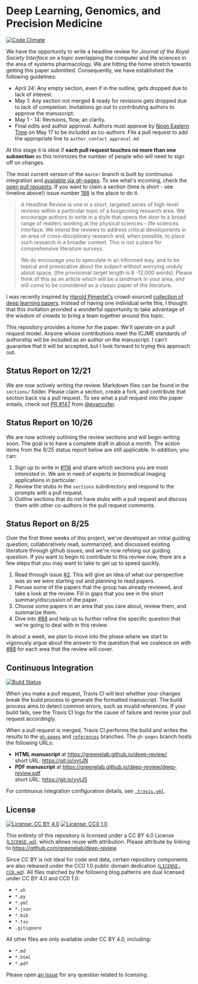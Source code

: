 # Deep Learning, Genomics, and Precision Medicine

[![Code Climate](https://codeclimate.com/github/greenelab/deep-review/badges/gpa.svg)](https://codeclimate.com/github/greenelab/deep-review)

We have the opportunity to write a headline review for *Journal of the Royal
Society Interface* on a topic overlapping the computer and life sciences in the
area of systems pharmacology. We are hitting the home stretch towards getting
this paper submitted. Consequently, we have established the following
guidelines:

* April 24: Any empty section, even if in the outline, gets dropped due to lack
  of interest.
* May 1: Any section not merged & ready for revisions gets dropped due to lack
  of completion. Invitations go out to contributing authors to approve the
  manuscript.
* May 1 - 14: Revisions, flow, an clarity.
* Final edits and author approval. Authors must approve by [Noon Eastern
  Time](https://time.is/ET) on May 17 to be included as co-authors. File a pull
  request to add the appropriate line to `author_contact_approval.md`

At this stage it is ideal if **each pull request touches no more than one
subsection** as this minimizes the number of people who will need to sign off on
changes.

The most current version of the `master` branch is built by continuous integration
and [available via gh-pages](https://greenelab.github.io/deep-review/). To see
what's incoming, check the
[open pull requests](https://github.com/greenelab/deep-review/pulls).
If you want to claim a section (time is short - see timeline above!) issue number
[188](https://github.com/greenelab/deep-review/issues/188) is the place to do it.

> A Headline Review is one in a short, targeted series of high-level reviews
within a particular topic of a burgeoning research area. We encourage authors to
write in a style that opens the door to a broad range of readers working at the
physical sciences - life sciences interface. We intend the reviews to address
critical developments in an area of cross-disciplinary research and, when
possible, to place such research in a broader context. This is not a place for
comprehensive literature surveys.
>
> We do encourage you to speculate in an informed way, and to be topical and
provocative about the subject without worrying unduly about space, (the
provisional target length is 8 -12,000 words). Please think of this as an
article which will be a landmark in your area, and will come to be considered as
a classic paper of the literature.

I was recently inspired by [Harold Pimentel's](https://github.com/pimentel)
crowd-sourced [collection of deep learning
papers](https://github.com/pimentel/deep_learning_papers). Instead of having one
individual write this, I thought that this invitation provided a wonderful
opportunity to take advantage of the wisdom of crowds to bring a team together
around this topic.

This repository provides a home for the paper. We'll operate on a pull request
model. Anyone whose contributions meet the ICJME standards of authorship will be
included as an author on the manuscript. I can't guarantee that it will be
accepted, but I look forward to trying this approach out.

## Status Report on 12/21

We are now actively writing the review. Markdown files can be found in the
`sections/` folder. Please claim a section, create a fork, and contribute that
section back via a pull request. To see what a pull request into the paper
entails, check out [PR #147](https://github.com/greenelab/deep-review/pull/147)
from [@evancofer](https://github.com/evancofer).

## Status Report on 10/26

We are now actively outlining the review sections and will begin writing
soon.  The goal is to have a complete draft in about a month.  The action items
from the 8/25 status report below are still applicable.  In addition, you can:

1. Sign up to write in [#116](https://github.com/greenelab/deep-review/issues/116)
   and share which sections you are most interested in.  We are in need of
   experts in biomedical imaging applications in particular.
2. Review the stubs in the `sections` subdirectory and respond to the prompts
   with a pull request.
3. Outline sections that do not have stubs with a pull request and discuss
   them with other co-authors in the pull request comments.

## Status Report on 8/25

Over the first three weeks of this project, we've developed an initial guiding
question; collaboratively read, summarized, and discussed existing literature
through github issues; and we're now refining our guiding question. If you want
to begin to contribute to this review now, there are a few steps that you may
want to take to get up to speed quickly.

1. Read through issue [#2](https://github.com/greenelab/deep-review/issues/2).
   This will give an idea of what our perspective was as we were starting out
   and planning to read papers.
2. Peruse some of the papers that the group has already reviewed, and take a
   look at the review. Fill in gaps that you see in the short summary/discussion
   of the paper.
3. Choose some papers in an area that you care about, review them, and summarize
   them.
4. Dive into [#88](https://github.com/greenelab/deep-review/issues/88) and help
   us to further refine the specific question that we're going to deal with in
   this review.

In about a week, we plan to move into the phase where we start to vigorously
argue about the answer to the question that we coalesce on with
[#88](https://github.com/greenelab/deep-review/issues/88) for each area that the
review will cover.

## Continuous Integration

[![Build Status](https://travis-ci.org/greenelab/deep-review.svg?branch=master)](https://travis-ci.org/greenelab/deep-review)

When you make a pull request, Travis CI will test whether your changes break the build process to generate the formatted manuscript.
The build process aims to detect common errors, such as invalid references.
If your build fails, see the Travis CI logs for the cause of failure and revise your pull request accordingly.

When a pull request is merged, Travis CI performs the build and writes the results to the [`gh-pages`](https://github.com/greenelab/deep-review/tree/gh-pages) and [`references`](https://github.com/greenelab/deep-review/tree/references) branches.
The `gh-pages` branch hosts the following URLs:

+ **HTML manuscript** at https://greenelab.github.io/deep-review/<br>
  short URL: https://git.io/vytJN
+ **PDF manuscript** at https://greenelab.github.io/deep-review/deep-review.pdf<br>
  short URL: https://git.io/vytJ5

For continuous integration configuration details, see [`.travis.yml`](.travis.yml).

## License

[![License: CC BY 4.0](https://img.shields.io/badge/License%20All-CC%20BY%204.0-lightgrey.svg)](http://creativecommons.org/licenses/by/4.0/)
[![License: CC0 1.0](https://img.shields.io/badge/License%20Parts-CC0%201.0-lightgrey.svg)](https://creativecommons.org/publicdomain/zero/1.0/)

This entirety of this repository is licensed under a CC BY 4.0 License ([`LICENSE.md`](LICENSE.md)), which allows reuse with attribution.
Please attribute by linking to https://github.com/greenelab/deep-review.

Since CC BY is not ideal for code and data, certain repository components are also released under the CC0 1.0 public domain dedication ([`LICENSE-CC0.md`](LICENSE-CC0.md)).
All files matched by the following blog patterns are dual licensed under CC BY 4.0 and CC0 1.0:

+ `*.sh`
+ `*.py`
+ `*.yml`
+ `*.json`
+ `*.bib`
+ `*.tsv`
+ `.gitignore`

All other files are only available under CC BY 4.0, including:

+ `*.md`
+ `*.html`
+ `*.pdf`

Please open [an issue](https://github.com/greenelab/deep-review/issues) for any question related to licensing.
